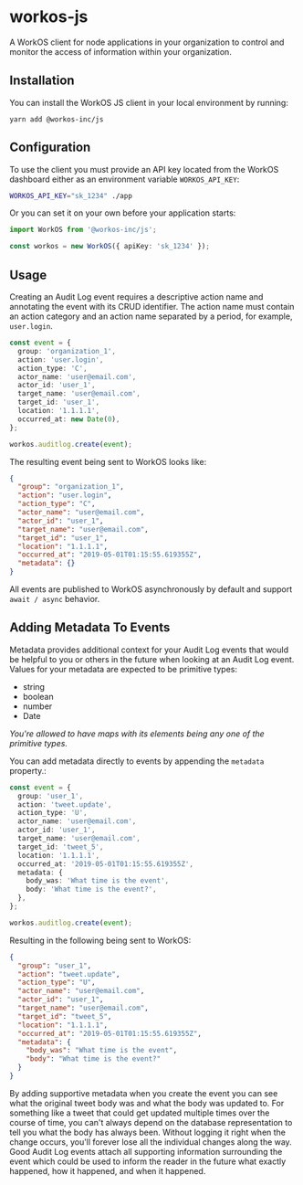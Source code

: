 # workos-js

A WorkOS client for node applications in your organization to control and monitor the access of information within your organization.

## Installation

You can install the WorkOS JS client in your local environment by running:

```
yarn add @workos-inc/js
```

## Configuration

To use the client you must provide an API key located from the WorkOS dashboard either as an environment variable `WORKOS_API_KEY`:

```sh
WORKOS_API_KEY="sk_1234" ./app
```

Or you can set it on your own before your application starts:

```ts
import WorkOS from '@workos-inc/js';

const workos = new WorkOS({ apiKey: 'sk_1234' });
```

## Usage

Creating an Audit Log event requires a descriptive action name and annotating the event with its CRUD identifier. The action name must contain an action category and an action name separated by a period, for example, `user.login`.

```ts
const event = {
  group: 'organization_1',
  action: 'user.login',
  action_type: 'C',
  actor_name: 'user@email.com',
  actor_id: 'user_1',
  target_name: 'user@email.com',
  target_id: 'user_1',
  location: '1.1.1.1',
  occurred_at: new Date(0),
};

workos.auditlog.create(event);
```

The resulting event being sent to WorkOS looks like:

```json
{
  "group": "organization_1",
  "action": "user.login",
  "action_type": "C",
  "actor_name": "user@email.com",
  "actor_id": "user_1",
  "target_name": "user@email.com",
  "target_id": "user_1",
  "location": "1.1.1.1",
  "occurred_at": "2019-05-01T01:15:55.619355Z",
  "metadata": {}
}
```

All events are published to WorkOS asynchronously by default and support `await / async` behavior.

## Adding Metadata To Events

Metadata provides additional context for your Audit Log events that would be helpful to you or others in the future when looking at an Audit Log event. Values for your metadata are expected to be primitive types:

- string
- boolean
- number
- Date

_You're allowed to have maps with its elements being any one of the primitive types._

You can add metadata directly to events by appending the `metadata` property.:

```ts
const event = {
  group: 'user_1',
  action: 'tweet.update',
  action_type: 'U',
  actor_name: 'user@email.com',
  actor_id: 'user_1',
  target_name: 'user@email.com',
  target_id: 'tweet_5',
  location: '1.1.1.1',
  occurred_at: '2019-05-01T01:15:55.619355Z',
  metadata: {
    body_was: 'What time is the event',
    body: 'What time is the event?',
  },
};

workos.auditlog.create(event);
```

Resulting in the following being sent to WorkOS:

```json
{
  "group": "user_1",
  "action": "tweet.update",
  "action_type": "U",
  "actor_name": "user@email.com",
  "actor_id": "user_1",
  "target_name": "user@email.com",
  "target_id": "tweet_5",
  "location": "1.1.1.1",
  "occurred_at": "2019-05-01T01:15:55.619355Z",
  "metadata": {
    "body_was": "What time is the event",
    "body": "What time is the event?"
  }
}
```

By adding supportive metadata when you create the event you can see what the original tweet body was and what the body was updated to. For something like a tweet that could get updated multiple times over the course of time, you can't always depend on the database representation to tell you what the body has always been. Without logging it right when the change occurs, you'll forever lose all the individual changes along the way. Good Audit Log events attach all supporting information surrounding the event which could be used to inform the reader in the future what exactly happened, how it happened, and when it happened.
